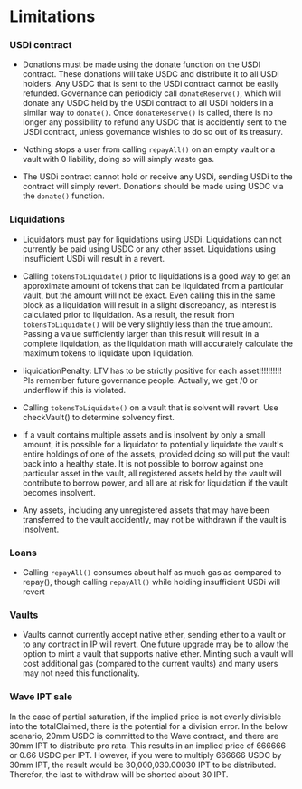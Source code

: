 # Limitations

### USDi contract
* Donations must be made using the donate function on the USDI contract. These donations will take USDC and distribute it to all USDi holders. Any USDC that is sent to the USDi contract cannot be easily refunded. Governance can periodicly call `donateReserve()`, which will donate any USDC held by the USDi contract to all USDi holders in a similar way to `donate()`. Once `donateReserve()` is called, there is no longer any possibility to refund any USDC that is accidently sent to the USDi contract, unless governance wishies to do so out of its treasury. 

* Nothing stops a user from calling `repayAll()` on an empty vault or a vault with 0 liability, doing so will simply waste gas.

* The USDi contract cannot hold or receive any USDi, sending USDi to the contract will simply revert. Donations should be made using USDC via the `donate()` function. 

### Liquidations
* Liquidators must pay for liquidations using USDi. Liquidations can not currently be paid using USDC or any other asset. Liquidations using insufficient USDi will result in a revert. 

* Calling `tokensToLiquidate()` prior to liquidations is a good way to get an approximate amount of tokens that can be liquidated from a particular vault, but the amount will not be exact. Even calling this in the same block as a liquidation will result in a slight discrepancy, as interest is calculated prior to liquidation. As a result, the result from `tokensToLiquidate()` will be very slightly less than the true amount. Passing a value sufficiently larger than this result will result in a complete liquidation, as the liquidation math will accurately calculate the maximum tokens to liquidate upon liquidation.  

* liquidationPenalty: LTV has to be strictly positive for each asset!!!!!!!!!! Pls remember future governance people. Actually, we get /0 or underflow if this is violated.

* Calling `tokensToLiquidate()` on a vault that is solvent will revert. Use checkVault() to determine solvency first. 

* If a vault contains multiple assets and is insolvent by only a small amount, it is possible for a liquidator to potentially liquidate the vault's entire holdings of one of the assets, provided doing so will put the vault back into a healthy state. It is not possible to borrow against one particular asset in the vault, all registered assets held by the vault will contribute to borrow power, and all are at risk for liquidation if the vault becomes insolvent. 

* Any assets, including any unregistered assets that may have been transferred to the vault accidently, may not be withdrawn if the vault is insolvent.


### Loans
* Calling `repayAll()` consumes about half as much gas as compared to repay(), though calling `repayAll()` while holding insufficient USDi will revert

### Vaults
* Vaults cannot currently accept native ether, sending ether to a vault or to any contract in IP will revert. One future upgrade may be to allow the option to mint a vault that supports native ether. Minting such a vault will cost additional gas (compared to the current vaults) and many users may not need this functionality. 

### Wave IPT sale
In the case of partial saturation, if the implied price is not evenly divisible into the totalClaimed, there is the potential for a division error. 
In the below scenario, 20mm USDC is committed to the Wave contract, and there are 30mm IPT to distribute pro rata. This results in an implied price of 666666 or 0.66 USDC per IPT. However, if you were to multiply 666666 USDC by 30mm IPT, the result would be 30,000,030.00030 IPT to be distributed. Therefor, the last to withdraw will be shorted about 30 IPT. 

